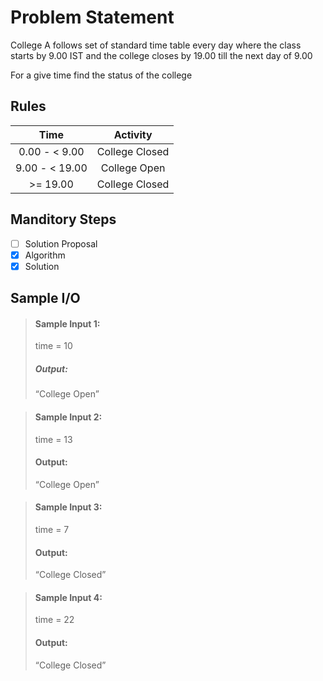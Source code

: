# Problem Statement   

College A follows set of standard time table every day where the class starts by 9.00 IST and the college closes by 19.00 till the next day of 9.00 

For a give time find the status of the college 

## Rules

| Time      | Activity |
| :---:        |    :----:   | 
| 0.00 - < 9.00  | College Closed   | 
|   9.00 - < 19.00   | College Open  | 
|   >= 19.00   | College Closed | 


## Manditory Steps

- [ ] Solution Proposal
- [x] Algorithm
- [x] Solution

## Sample I/O

> #### Sample Input 1:
> time = 10
>
> ##### Output:
> “College Open”

> #### Sample Input 2:
> time = 13
>
> #### Output:
> “College Open”

> #### Sample Input 3:
> time = 7
>
> #### Output:
> “College Closed”

> #### Sample Input 4:
> time = 22
>
> #### Output:
> “College Closed”
